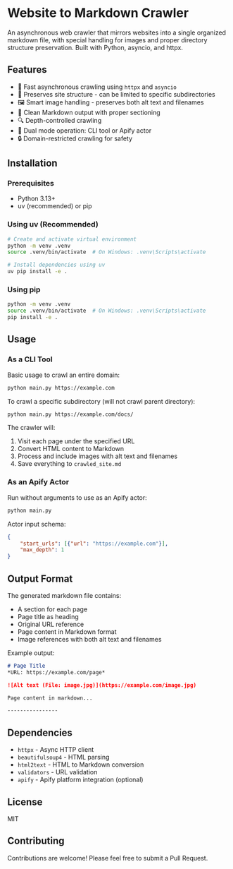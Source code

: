 # Website to Markdown Crawler

An asynchronous web crawler that mirrors websites into a single organized markdown file, with special handling for images and proper directory structure preservation. Built with Python, asyncio, and httpx.

## Features

- 🚀 Fast asynchronous crawling using `httpx` and `asyncio`
- 📁 Preserves site structure - can be limited to specific subdirectories
- 🖼️ Smart image handling - preserves both alt text and filenames
- 📝 Clean Markdown output with proper sectioning
- 🔍 Depth-controlled crawling
- 🤖 Dual mode operation: CLI tool or Apify actor
- 🔒 Domain-restricted crawling for safety

## Installation

### Prerequisites
- Python 3.13+
- uv (recommended) or pip

### Using uv (Recommended)
```bash
# Create and activate virtual environment
python -m venv .venv
source .venv/bin/activate  # On Windows: .venv\Scripts\activate

# Install dependencies using uv
uv pip install -e .
```

### Using pip
```bash
python -m venv .venv
source .venv/bin/activate  # On Windows: .venv\Scripts\activate
pip install -e .
```

## Usage

### As a CLI Tool

Basic usage to crawl an entire domain:
```bash
python main.py https://example.com
```

To crawl a specific subdirectory (will not crawl parent directory):
```bash
python main.py https://example.com/docs/
```

The crawler will:
1. Visit each page under the specified URL
2. Convert HTML content to Markdown
3. Process and include images with alt text and filenames
4. Save everything to `crawled_site.md`

### As an Apify Actor

Run without arguments to use as an Apify actor:
```bash
python main.py
```

Actor input schema:
```json
{
    "start_urls": [{"url": "https://example.com"}],
    "max_depth": 1
}
```

## Output Format

The generated markdown file contains:
- A section for each page
- Page title as heading
- Original URL reference
- Page content in Markdown format
- Image references with both alt text and filenames

Example output:
```markdown
# Page Title
*URL: https://example.com/page*

![Alt text (File: image.jpg)](https://example.com/image.jpg)

Page content in markdown...

----------------
```

## Dependencies

- `httpx` - Async HTTP client
- `beautifulsoup4` - HTML parsing
- `html2text` - HTML to Markdown conversion
- `validators` - URL validation
- `apify` - Apify platform integration (optional)

## License

MIT

## Contributing

Contributions are welcome! Please feel free to submit a Pull Request.